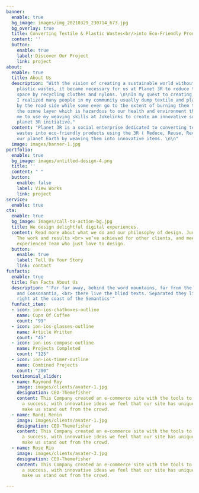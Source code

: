 ```yaml
---
banner:
  enable: true
  bg_image: images/img_20210329_230714_673.jpg
  bg_overlay: true
  title: Converting Textile & Plastic Wastes<br/>into Eco-Friendly Products
  content: ''
  button:
    enable: true
    label: Discover Our Project
    link: project
about:
  enable: true
  title: About Us
  description: "With the vision of creating a sustainable world without textile and
    plastic wastes, it became necessary for us at Planet 3R to reduce the landfill
    space by recycling clothes and nylons. \n\nIn my quest to creating more impact,
    I realized many people in my community usually dump textile and plastic wastes
    by the road side while some even go to the extent of burning them thereby depleting
    the ozone layer which is hazardous to our health and environment thus prompted
    me to use my weaving skills at Jokelinks to create an innovative solution by starting
    planet 3R initiative."
  content: "Planet 3R is a social enterprise dedicated to converting textile and plastic
    wastes into eco-friendly products using the 3R ( Reduce, Reuse, Recycle) to save
    our planet Earth by weaving them into innovative items. \n\n"
  image: images/banner-1.jpg
portfolio:
  enable: true
  bg_image: images/untitled-design-4.png
  title: ''
  content: " "
  button:
    enable: false
    label: View Works
    link: project
service:
  enable: true
cta:
  enable: true
  bg_image: images/call-to-action-bg.jpg
  title: We design delightful digital experiences.
  content: Read more about what we do and our philosophy of design. Judge for yourself
    The work and results <br> we’ve achieved for other clients, and meet our highly
    experienced Team who just love to design.
  button:
    enable: true
    label: Tell Us Your Story
    link: contact
funfacts:
  enable: true
  title: Fun Facts About Us
  description: "'Far far away, behind the word mountains, far from the countries Vokalia
    and Consonantia, <br> there live the blind texts. Separated they live in Bookmarksgrove
    right at the coast of the Semantics'"
  funfact_item:
  - icon: ion-ios-chatboxes-outline
    name: Cups Of Coffee
    count: "99"
  - icon: ion-ios-glasses-outline
    name: Article Written
    count: "45"
  - icon: ion-ios-compose-outline
    name: Projects Completed
    count: "125"
  - icon: ion-ios-timer-outline
    name: Combined Projects
    count: "200"
  testimonial_slider:
  - name: Raymond Roy
    image: images/clients/avater-1.jpg
    designation: CEO-Themefisher
    content: This Company created an e-commerce site with the tools to make our business
      a success, with innovative ideas we feel that our site has unique elements that
      make us stand out from the crowd.
  - name: Randi Renin
    image: images/clients/avater-1.jpg
    designation: CEO-Themefisher
    content: This Company created an e-commerce site with the tools to make our business
      a success, with innovative ideas we feel that our site has unique elements that
      make us stand out from the crowd.
  - name: Rose Rio
    image: images/clients/avater-3.jpg
    designation: CEO-Themefisher
    content: This Company created an e-commerce site with the tools to make our business
      a success, with innovative ideas we feel that our site has unique elements that
      make us stand out from the crowd.

---
```

